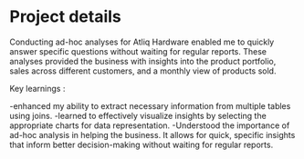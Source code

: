# Project details

Conducting ad-hoc analyses for Atliq Hardware enabled me to quickly answer specific questions without waiting for regular reports. These analyses provided the business with insights into the product portfolio, sales across different customers, and a monthly view of products sold.

Key learnings :

-enhanced my ability to extract necessary information from multiple tables using joins.
-learned to effectively visualize insights by selecting the appropriate charts for data representation.
-Understood the importance of ad-hoc analysis in helping the business. It allows for quick, specific insights that inform better decision-making without waiting for regular reports.
